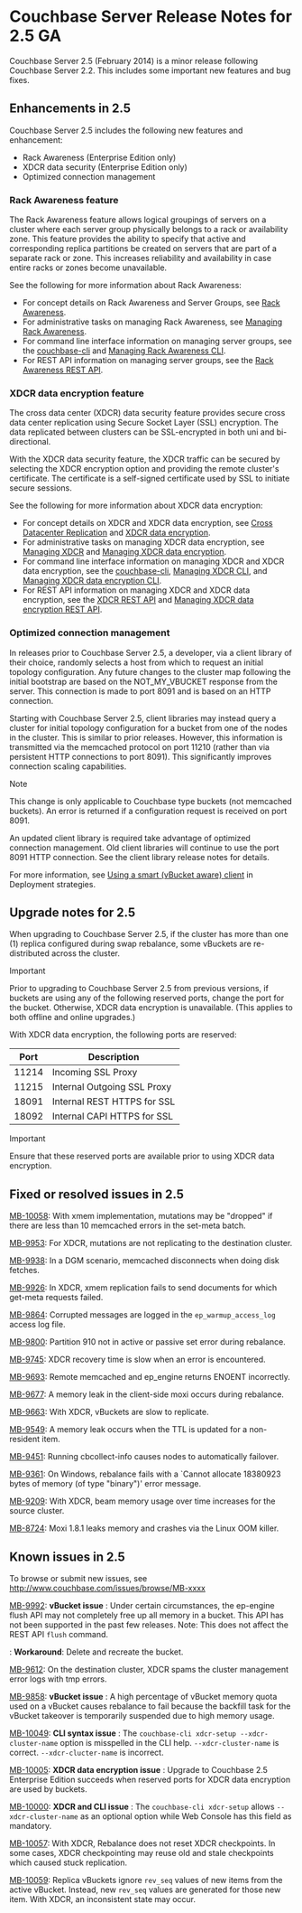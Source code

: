 
# Couchbase Server Release Notes for 2.5 GA

Couchbase Server 2.5 (February 2014) is a minor release following 
Couchbase Server 2.2. This includes some important new features and bug fixes.


## Enhancements in 2.5

Couchbase Server 2.5 includes the following new features and enhancement:

* Rack Awareness (Enterprise Edition only)
* XDCR data security (Enterprise Edition only)
* Optimized connection management


### Rack Awareness feature

The Rack Awareness feature allows logical groupings of servers on a cluster 
where each server group physically belongs to a rack or availability zone. 
This feature provides the ability to specify that active and corresponding 
replica partitions be created on servers that are part of a separate rack or zone. 
This increases reliability and availability in case entire racks or zones become unavailable. 

See the following for more information about Rack Awareness:

* For concept details on Rack Awareness and Server Groups, see [Rack Awareness](../cb-admin/#cb-concepts-rack-aware).
* For administrative tasks on managing Rack Awareness, see [Managing Rack Awareness](../cb-admin/#cb-admin-tasks-rack-aware).
* For command line interface information on managing server groups, see the 
[couchbase-cli](../cb-cli/#couchbase-cli-tool) and 
[Managing Rack Awareness CLI](../cb-cli/#cb-cli-rack-aware).
* For REST API information on managing server groups, see the 
[Rack Awareness REST API](../cb-rest-api/#cb-restapi-rack-aware).


### XDCR data encryption feature

The cross data center (XDCR) data security feature provides secure cross 
data center replication using Secure Socket Layer (SSL) encryption. 
The data replicated between clusters can be SSL-encrypted in both uni and bi-directional. 

With the XDCR data security feature, the XDCR traffic can be secured by selecting the 
XDCR encryption option and providing the remote cluster's certificate. 
The certificate is a self-signed certificate used by SSL to initiate secure sessions.

See the following for more information about XDCR data encryption:

* For concept details on XDCR and XDCR data encryption, see 
[Cross Datacenter Replication](../cb-admin/#cb-concepts-xdcr) and 
[XDCR data encryption](../cb-admin/#cb-concepts-xdcr-data-encrypt).
* For administrative tasks on managing XDCR data encryption, see  
[Managing XDCR](../cb-admin/#couchbase-admin-tasks-xdcr) and 
[Managing XDCR data encryption](../cb-admin/#cb-admin-tasks-xdcr-encrypt).
* For command line interface information on managing XDCR and XDCR data encryption, 
see the [couchbase-cli](../cb-cli/#couchbase-cli-tool), [Managing XDCR CLI](../cb-cli/#cb-cli-xdcr), 
and [Managing XDCR data encryption CLI](../cb-cli/#cb-cli-xdcr-data-encrypt).
* For REST API information on managing XDCR and XDCR data encryption, see the 
[XDCR REST API](../cb-rest-api/#couchbase-admin-restapi-xdcr) and 
[Managing XDCR data encryption REST API](../cb-rest-api/#cb-restapi-xdcr-data-encrypt).

### Optimized connection management

In releases prior to Couchbase Server 2.5, a developer, via a client library of their choice, randomly selects a host from which to request an initial topology configuration. Any future changes to the cluster map following the initial bootstrap are based on the NOT_MY_VBUCKET response from the server. This connection is made to port 8091 and is based on an HTTP connection. 

Starting with Couchbase Server 2.5, client libraries may instead query a cluster for initial topology configuration for a bucket from one of the nodes in the cluster. This is similar to prior releases. However, this information is transmitted via the memcached protocol on port 11210 (rather than via persistent HTTP connections to port 8091). This significantly improves connection scaling capabilities. 

<div class="notebox"><p>Note</p>
<p>This change is only applicable to Couchbase type buckets (not memcached buckets). An error is returned if a configuration request is received on port 8091.</p>
<p>An updated client library is required take advantage of optimized connection management. Old client libraries will continue to use the port 8091 HTTP connection. See the client library release notes for details.</p>
</div>

For more information, see [Using a smart (vBucket aware) client](../cb-admin/#couchbase-deployment-vbucket-client) in Deployment strategies.

## Upgrade notes for 2.5

When upgrading to Couchbase Server 2.5, if the cluster has more than one (1) replica configured during swap rebalance, some vBuckets are re-distributed across the cluster.

<div class="notebox bp"><p>Important</p>
<p>Prior to upgrading to Couchbase Server 2.5 from previous versions, if buckets are using any of the following reserved ports, change the port for the bucket. 
Otherwise, XDCR data encryption is unavailable. (This applies to both offline and online upgrades.) 
</p></div>

With XDCR data encryption, the following ports are reserved:

Port | Description
-----------|---------------
11214 | Incoming SSL Proxy
11215 | Internal Outgoing SSL Proxy
18091 | Internal REST HTTPS for SSL
18092 | Internal CAPI HTTPS for SSL   

<div class="notebox bp"><p>Important</p>
<p>Ensure that these reserved ports are available prior to using XDCR data encryption.
</p></div>


## Fixed or resolved issues in 2.5

[MB-10058](http://www.couchbase.com/issues/browse/MB-10058): With xmem implementation, mutations may be "dropped" if there are less than 10 memcached errors in the set-meta batch. 

[MB-9953](http://www.couchbase.com/issues/browse/MB-9953): For XDCR, mutations are not replicating to the destination cluster. 

[MB-9938](http://www.couchbase.com/issues/browse/MB-9938): In a DGM scenario, memcached disconnects when doing disk fetches.

[MB-9926](http://www.couchbase.com/issues/browse/MB-9926): In XDCR, xmem replication fails to send documents for which get-meta requests failed.

[MB-9864](http://www.couchbase.com/issues/browse/MB-9864): Corrupted messages are logged in the `ep_warmup_access_log` access log file. 

[MB-9800](http://www.couchbase.com/issues/browse/MB-9800): Partition 910 not in active or passive set error during rebalance. 

[MB-9745](http://www.couchbase.com/issues/browse/MB-9745): XDCR recovery time is slow when an error is encountered.

[MB-9693](http://www.couchbase.com/issues/browse/MB-9693): Remote memcached and ep_engine returns ENOENT incorrectly.

[MB-9677](http://www.couchbase.com/issues/browse/MB09677): A memory leak in the client-side moxi occurs during rebalance.

[MB-9663](http://www.couchbase.com/issues/browse/MB-9663): With XDCR, vBuckets are slow to replicate.

[MB-9549](http://www.couchbase.com/issues/browse/MB-9549): A memory leak occurs when the TTL is updated for a non-resident item.

[MB-9451](http://www.couchbase.com/issues/browse/MB-9451): Running cbcollect-info causes nodes to automatically failover.

[MB-9361](http://www.couchbase.com/issues/browse/MB-9361): On Windows, rebalance fails with a `Cannot allocate 18380923 bytes of memory (of type \"binary\")' error message.

[MB-9209](http://www.couchbase.com/issues/browse/MB-9209): With XDCR, beam memory usage over time increases for the source cluster.

[MB-8724](http://www.couchbase.com/issues/browse/MB-8724): Moxi 1.8.1 leaks memory and crashes via the Linux OOM killer.



## Known issues in 2.5

To browse or submit new issues, see http://www.couchbase.com/issues/browse/MB-xxxx


[MB-9992](http://www.couchbase.com/issues/browse/MB-9992): **vBucket issue**
: Under certain circumstances, the ep-engine flush API may not completely free up all memory in a bucket. This API has not been supported in the past few releases. Note: This does not affect the REST API `flush` command. 

: **Workaround**: Delete and recreate the bucket.


[MB-9612](https://www.couchbase.com/issues/browse/MB-9612): On the destination cluster, XDCR spams the cluster management error logs with tmp errors.   

[MB-9858](http://www.couchbase.com/issues/browse/MB-9858): **vBucket issue**
: A high percentage of vBucket memory quota used on a vBucket causes rebalance to fail 
because the backfill task for the vBucket takeover is temporarily suspended due to high memory usage. 

[MB-10049](http://www.couchbase.com/issues/browse/MB-10049): **CLI syntax issue**
: The `couchbase-cli xdcr-setup --xdcr-cluster-name` option is misspelled in the CLI help. 
`--xdcr-cluster-name` is correct. `--xdcr-clucter-name` is incorrect. 

[MB-10005](http://www.couchbase.com/issues/browse/MB-10005): **XDCR data encryption issue**
: Upgrade to Couchbase 2.5 Enterprise Edition succeeds when reserved ports for XDCR data encryption 
are used by buckets.

[MB-10000](http://www.couchbase.com/issues/browse/MB-10000): **XDCR and CLI issue**
: The `couchbase-cli xdcr-setup` allows `--xdcr-cluster-name` as an optional option while Web Console has this field as mandatory. 

[MB-10057](https://www.couchbase.com/issues/browse/MB-10057): With XDCR, Rebalance does not reset XDCR checkpoints. In some cases, XDCR checkpointing may reuse old and stale checkpoints which caused stuck replication.

[MB-10059](https://www.couchbase.com/issues/browse/MB-10059): Replica vBuckets ignore `rev_seq` values of new items from the active vBucket. Instead, new `rev_seq` values are generated for those new item. With XDCR, an inconsistent state may occur.

